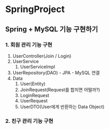 # SpringProject
## Spring + MySQL 기능 구현하기
### 1. 회원 관리 기능 구현
1) UserController(Join / Login)
2) UserService
   1) UserServiceImpl
3) UserRepository(DAO) - JPA - MySQL 연결
4) Data
   1) User(Entity)
   2) JoinRequest(Request를 합치면 어떨까?)
   3) LoginRequest
   4) UserRequest
   5) UserDTO(User에게 반환하는 Data Object)

### 2. 친구 관리 기능 구현
